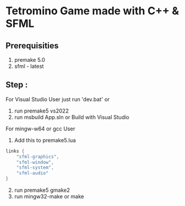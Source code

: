 # Tetromino Game made with C++ & SFML

Prerequisities 
- 
1. premake 5.0
2. sfml - latest

Step :
-
For Visual Studio User just run 'dev.bat' or
1. run premake5 vs2022 
2. run msbuild App.sln or Build with Visual Studio

For mingw-w64 or gcc User
1. Add this to premake5.lua
```lua
links {
    "sfml-graphics",
    "sfml-window",
    "sfml-system",
    "sfml-audio"
}
```
2. run premake5 gmake2
3. run mingw32-make or make

